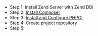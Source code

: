 * Step 1: Install Zend Server with Zend DBi
* Step 2: [Install Composer](install-composer.md)
* Step 3: [Install and Configure PHPCI](install-phpci.md)
* Step 4: Create project repository
* Step 5: 
